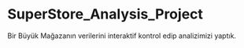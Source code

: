 # SuperStore_Analysis_Project
Bir Büyük Mağazanın verilerini interaktif kontrol edip analizimizi yaptık.
